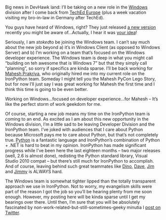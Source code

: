 Big news in DevHawk land: I’ll be taking on a new role in the
[Windows](http://www.microsoft.com/windows/) division after I come back
from [TechEd Europe](http://www.msteched.com/europe/Public/) (plus a
week vacation visiting my bro-in-law in Germany after TechEd).

You guys have heard of Windows, right? They just released [a new
version](http://www.microsoft.com/Windows/windows-7/default.aspx)
recently you might be aware of…Actually, I hear it was [your
idea](http://seattletimes.nwsource.com/html/microsoftpri0/2010119125_windows_7_launch_microsoft_new_ads_say_windows_was.html)!

Seriously, I am *stoked*to be joining the Windows team. I can’t say much
about the new job beyond a) it’s in Windows Client (as opposed to
Windows Server) and b) I’m working on a team that’s focused on the
Windows developer experience. The Windows team is deep in what you might
call “building on teh awesome that is Windows 7” but that they simply
call “planning”, so sorry if specifics are kinda sparse. I’ll be back
working for [Mahesh Prakriya](http://twitter.com/maheshp), who
originally hired me into my current role on the IronPython team. Someday
I might tell you the Mahesh PyCon Lego Story, but for now I’ll just say
I was great working for Mahesh the first time and I think this time is
going to be even better.

Working on Windows…focused on developer experience…for Mahesh – It’s
like the perfect storm of work geekdom for me.

Of course, starting a new job means my time on the IronPython team is
coming to an end. As excited as I am about this new opportunity in the
Windows division, I’m a little sad to be leaving Developer Division and
the IronPython team. I’ve joked with audiences that I care about Python
because Microsoft pays me to care about Python, but that’s not
completely true. [Python](http://python.org/) is a fantastic language
and IronPython’s combination of Python + .NET is hard to beat in my
opinion. IronPython has made significant progress while I’ve been here
the last eighteen months – two major releases (well, 2.6 is almost
done), redisting the Python standard library, Visual Studio 2010 compat
– but there’s still much for IronPython to accomplish. And of course,
leaving behind such great teammates like
[Dino](http://twitter.com/dinoviehland),
[Dave](http://twitter.com/davefugate),
[Jim](http://twitter.com/jredville) and
[Jimmy](http://twitter.com/jschementi) is ALWAYS hard.

The Windows team is somewhat tighter lipped than the totally transparent
approach we use in IronPython. Not to worry, my evangelism skills were
part of the reason I got the job so you’ll be hearing plenty from me
soon enough. However, my posting here will be kinda sparse until I get
my bearings over there. Until then, I’m sure that you will be absolutely
fascinated by non-work-related-but-still-sometimes-geeky minutia I [post
on Twitter](http://twitter.com/devhawk).
